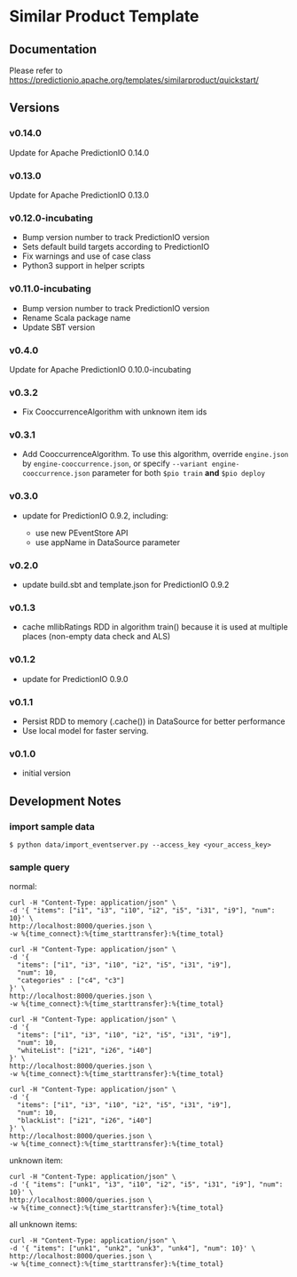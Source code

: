# Similar Product Template

## Documentation

Please refer to
https://predictionio.apache.org/templates/similarproduct/quickstart/

## Versions

### v0.14.0

Update for Apache PredictionIO 0.14.0

### v0.13.0

Update for Apache PredictionIO 0.13.0

### v0.12.0-incubating

- Bump version number to track PredictionIO version
- Sets default build targets according to PredictionIO
- Fix warnings and use of case class
- Python3 support in helper scripts

### v0.11.0-incubating

- Bump version number to track PredictionIO version
- Rename Scala package name
- Update SBT version

### v0.4.0

Update for Apache PredictionIO 0.10.0-incubating

### v0.3.2

- Fix CooccurrenceAlgorithm with unknown item ids

### v0.3.1

- Add CooccurrenceAlgorithm.
  To use this algorithm, override `engine.json` by `engine-cooccurrence.json`,
  or specify `--variant engine-cooccurrence.json` parameter for both `$pio train` **and**
  `$pio deploy`

### v0.3.0

- update for PredictionIO 0.9.2, including:

  - use new PEventStore API
  - use appName in DataSource parameter


### v0.2.0

- update build.sbt and template.json for PredictionIO 0.9.2

### v0.1.3

- cache mllibRatings RDD in algorithm train() because it is used at multiple places (non-empty data check and ALS)

### v0.1.2

- update for PredictionIO 0.9.0

### v0.1.1

- Persist RDD to memory (.cache()) in DataSource for better performance
- Use local model for faster serving.

### v0.1.0

- initial version


## Development Notes

### import sample data

```
$ python data/import_eventserver.py --access_key <your_access_key>
```

### sample query

normal:

```
curl -H "Content-Type: application/json" \
-d '{ "items": ["i1", "i3", "i10", "i2", "i5", "i31", "i9"], "num": 10}' \
http://localhost:8000/queries.json \
-w %{time_connect}:%{time_starttransfer}:%{time_total}
```

```
curl -H "Content-Type: application/json" \
-d '{
  "items": ["i1", "i3", "i10", "i2", "i5", "i31", "i9"],
  "num": 10,
  "categories" : ["c4", "c3"]
}' \
http://localhost:8000/queries.json \
-w %{time_connect}:%{time_starttransfer}:%{time_total}
```

```
curl -H "Content-Type: application/json" \
-d '{
  "items": ["i1", "i3", "i10", "i2", "i5", "i31", "i9"],
  "num": 10,
  "whiteList": ["i21", "i26", "i40"]
}' \
http://localhost:8000/queries.json \
-w %{time_connect}:%{time_starttransfer}:%{time_total}
```

```
curl -H "Content-Type: application/json" \
-d '{
  "items": ["i1", "i3", "i10", "i2", "i5", "i31", "i9"],
  "num": 10,
  "blackList": ["i21", "i26", "i40"]
}' \
http://localhost:8000/queries.json \
-w %{time_connect}:%{time_starttransfer}:%{time_total}
```

unknown item:

```
curl -H "Content-Type: application/json" \
-d '{ "items": ["unk1", "i3", "i10", "i2", "i5", "i31", "i9"], "num": 10}' \
http://localhost:8000/queries.json \
-w %{time_connect}:%{time_starttransfer}:%{time_total}
```


all unknown items:

```
curl -H "Content-Type: application/json" \
-d '{ "items": ["unk1", "unk2", "unk3", "unk4"], "num": 10}' \
http://localhost:8000/queries.json \
-w %{time_connect}:%{time_starttransfer}:%{time_total}
```
